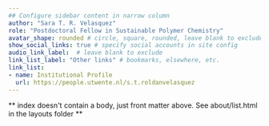 ```yaml
---
## Configure sidebar content in narrow column
author: "Sara T. R. Velasquez"
role: "Postdoctoral Fellow in Sustainable Polymer Chemistry"
avatar_shape: rounded # circle, square, rounded, leave blank to exclude
show_social_links: true # specify social accounts in site config
audio_link_label:  # leave blank to exclude
link_list_label: "Other links" # bookmarks, elsewhere, etc.
link_list:
- name: Institutional Profile
  url: https://people.utwente.nl/s.t.roldanvelasquez
---
```


** index doesn't contain a body, just front matter above.
See about/list.html in the layouts folder **